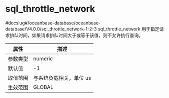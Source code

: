 sql_throttle_network 
=========================================
#docslug#/oceanbase-database/oceanbase-database/V4.0.0/sql_throttle_network-1-2-3
sql_throttle_network 用于指定请求排队时间，如果请求排队时间大于或等于该值，则不允许执行查询。


| **属性** |    **描述**     |
|--------|---------------|
| 参数类型   | numeric       |
| 默认值    | -1            |
| 取值范围   | 与系统负载相关，单位 us |
| 生效范围   | GLOBAL        |


